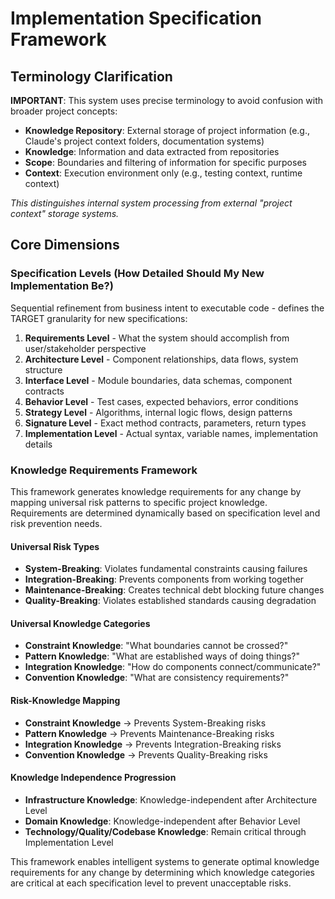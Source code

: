 # Implementation Specification Framework

## Terminology Clarification

**IMPORTANT**: This system uses precise terminology to avoid confusion with broader project concepts:

- **Knowledge Repository**: External storage of project information (e.g., Claude's project context folders, documentation systems)
- **Knowledge**: Information and data extracted from repositories 
- **Scope**: Boundaries and filtering of information for specific purposes
- **Context**: Execution environment only (e.g., testing context, runtime context)

*This distinguishes internal system processing from external "project context" storage systems.*

## Core Dimensions

### Specification Levels (How Detailed Should My New Implementation Be?)
Sequential refinement from business intent to executable code - defines the TARGET granularity for new specifications:

1. **Requirements Level** - What the system should accomplish from user/stakeholder perspective
2. **Architecture Level** - Component relationships, data flows, system structure
3. **Interface Level** - Module boundaries, data schemas, component contracts
4. **Behavior Level** - Test cases, expected behaviors, error conditions
5. **Strategy Level** - Algorithms, internal logic flows, design patterns
6. **Signature Level** - Exact method contracts, parameters, return types
7. **Implementation Level** - Actual syntax, variable names, implementation details

### Knowledge Requirements Framework
This framework generates knowledge requirements for any change by mapping universal risk patterns to specific project knowledge. Requirements are determined dynamically based on specification level and risk prevention needs.

#### Universal Risk Types
- **System-Breaking**: Violates fundamental constraints causing failures
- **Integration-Breaking**: Prevents components from working together  
- **Maintenance-Breaking**: Creates technical debt blocking future changes
- **Quality-Breaking**: Violates established standards causing degradation

#### Universal Knowledge Categories
- **Constraint Knowledge**: "What boundaries cannot be crossed?"
- **Pattern Knowledge**: "What are established ways of doing things?"
- **Integration Knowledge**: "How do components connect/communicate?"
- **Convention Knowledge**: "What are consistency requirements?"

#### Risk-Knowledge Mapping
- **Constraint Knowledge** → Prevents System-Breaking risks
- **Pattern Knowledge** → Prevents Maintenance-Breaking risks  
- **Integration Knowledge** → Prevents Integration-Breaking risks
- **Convention Knowledge** → Prevents Quality-Breaking risks

#### Knowledge Independence Progression
- **Infrastructure Knowledge**: Knowledge-independent after Architecture Level
- **Domain Knowledge**: Knowledge-independent after Behavior Level  
- **Technology/Quality/Codebase Knowledge**: Remain critical through Implementation Level

This framework enables intelligent systems to generate optimal knowledge requirements for any change by determining which knowledge categories are critical at each specification level to prevent unacceptable risks.